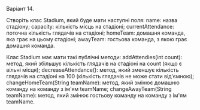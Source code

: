 Варіант 14.

Створіть клас Stadium, який буде мати наступні поля:
name: назва стадіону;
capacity: кількість місць на стадіоні;
currentAttendance: поточна кількість глядачів на стадіоні;
homeTeam: домашня команда, яка грає на цьому стадіоні;
awayTeam: гостьова команда, з якою грає домашня команда.

Клас Stadium має мати такі публічні методи:
addAttendies(int count): метод, який збільшує кількість глядачів на стадіоні на count (якщо є вільні місця);
decreaseAttendance(): метод, який зменшує кількість глядачів на стадіоні на 100 (кількість глядачів не може стати від'ємною);
changeHomeTeam(String teamName): метод, який змінює домашню команду на команду з ім'ям teamName;
changeAwayTeam(String teamName): метод, який змінює гостьову команду на команду з ім'ям teamName.
